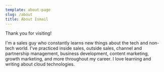 ```yaml
---
template: about-page
slug: /about
title: About Ismail
---
```

Thank you for visiting!

I'm a sales guy who constantly learns new things about the tech and non-tech world. I've practiced inside sales, outside sales, channel and partnership management, business development, content marketing, growth marketing, and more throughout my career. I love learning and writing about cloud technologies.

